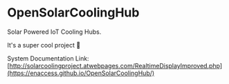 # OpenSolarCoolingHub

Solar Powered IoT Cooling Hubs.

It's a super cool project 🎉

System Documentation Link: [http://solarcoolingproject.atwebpages.com/RealtimeDisplayImproved.php](https://enaccess.github.io/OpenSolarCoolingHub/)
